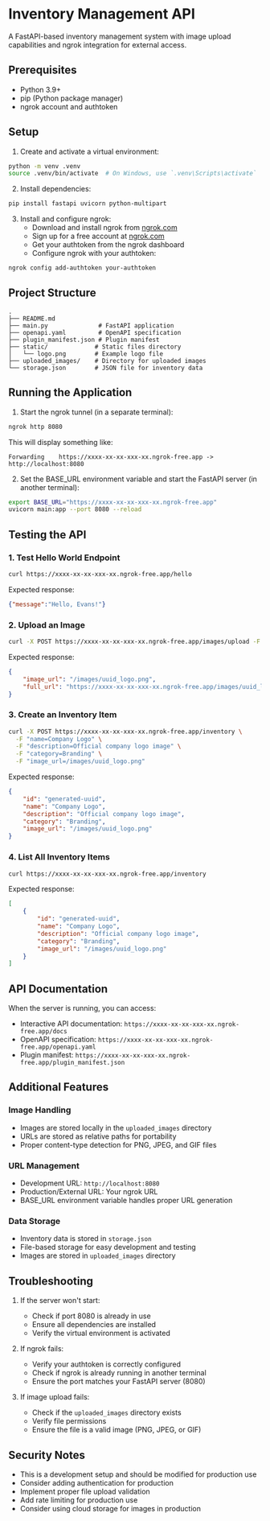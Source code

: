 # Inventory Management API

A FastAPI-based inventory management system with image upload capabilities and ngrok integration for external access.

## Prerequisites

- Python 3.9+
- pip (Python package manager)
- ngrok account and authtoken

## Setup

1. Create and activate a virtual environment:
```bash
python -m venv .venv
source .venv/bin/activate  # On Windows, use `.venv\Scripts\activate`
```

2. Install dependencies:
```bash
pip install fastapi uvicorn python-multipart
```

3. Install and configure ngrok:
   - Download and install ngrok from [ngrok.com](https://ngrok.com/download)
   - Sign up for a free account at [ngrok.com](https://ngrok.com)
   - Get your authtoken from the ngrok dashboard
   - Configure ngrok with your authtoken:
```bash
ngrok config add-authtoken your-authtoken
```

## Project Structure

```
.
├── README.md
├── main.py              # FastAPI application
├── openapi.yaml         # OpenAPI specification
├── plugin_manifest.json # Plugin manifest
├── static/             # Static files directory
│   └── logo.png        # Example logo file
├── uploaded_images/    # Directory for uploaded images
└── storage.json        # JSON file for inventory data
```

## Running the Application

1. Start the ngrok tunnel (in a separate terminal):
```bash
ngrok http 8080
```
This will display something like:
```
Forwarding    https://xxxx-xx-xx-xxx-xx.ngrok-free.app -> http://localhost:8080
```

2. Set the BASE_URL environment variable and start the FastAPI server (in another terminal):
```bash
export BASE_URL="https://xxxx-xx-xx-xxx-xx.ngrok-free.app"
uvicorn main:app --port 8080 --reload
```

## Testing the API

### 1. Test Hello World Endpoint
```bash
curl https://xxxx-xx-xx-xxx-xx.ngrok-free.app/hello
```
Expected response:
```json
{"message":"Hello, Evans!"}
```

### 2. Upload an Image
```bash
curl -X POST https://xxxx-xx-xx-xxx-xx.ngrok-free.app/images/upload -F "file=@static/logo.png"
```
Expected response:
```json
{
    "image_url": "/images/uuid_logo.png",
    "full_url": "https://xxxx-xx-xx-xxx-xx.ngrok-free.app/images/uuid_logo.png"
}
```

### 3. Create an Inventory Item
```bash
curl -X POST https://xxxx-xx-xx-xxx-xx.ngrok-free.app/inventory \
  -F "name=Company Logo" \
  -F "description=Official company logo image" \
  -F "category=Branding" \
  -F "image_url=/images/uuid_logo.png"
```
Expected response:
```json
{
    "id": "generated-uuid",
    "name": "Company Logo",
    "description": "Official company logo image",
    "category": "Branding",
    "image_url": "/images/uuid_logo.png"
}
```

### 4. List All Inventory Items
```bash
curl https://xxxx-xx-xx-xxx-xx.ngrok-free.app/inventory
```
Expected response:
```json
[
    {
        "id": "generated-uuid",
        "name": "Company Logo",
        "description": "Official company logo image",
        "category": "Branding",
        "image_url": "/images/uuid_logo.png"
    }
]
```

## API Documentation

When the server is running, you can access:
- Interactive API documentation: `https://xxxx-xx-xx-xxx-xx.ngrok-free.app/docs`
- OpenAPI specification: `https://xxxx-xx-xx-xxx-xx.ngrok-free.app/openapi.yaml`
- Plugin manifest: `https://xxxx-xx-xx-xxx-xx.ngrok-free.app/plugin_manifest.json`

## Additional Features

### Image Handling
- Images are stored locally in the `uploaded_images` directory
- URLs are stored as relative paths for portability
- Proper content-type detection for PNG, JPEG, and GIF files

### URL Management
- Development URL: `http://localhost:8080`
- Production/External URL: Your ngrok URL
- BASE_URL environment variable handles proper URL generation

### Data Storage
- Inventory data is stored in `storage.json`
- File-based storage for easy development and testing
- Images are stored in `uploaded_images` directory

## Troubleshooting

1. If the server won't start:
   - Check if port 8080 is already in use
   - Ensure all dependencies are installed
   - Verify the virtual environment is activated

2. If ngrok fails:
   - Verify your authtoken is correctly configured
   - Check if ngrok is already running in another terminal
   - Ensure the port matches your FastAPI server (8080)

3. If image upload fails:
   - Check if the `uploaded_images` directory exists
   - Verify file permissions
   - Ensure the file is a valid image (PNG, JPEG, or GIF)

## Security Notes

- This is a development setup and should be modified for production use
- Consider adding authentication for production
- Implement proper file upload validation
- Add rate limiting for production use
- Consider using cloud storage for images in production
